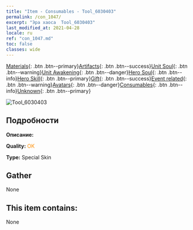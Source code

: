 ```yaml
---
title: "Item - Consumables - Tool_6030403"
permalink: /con_1047/
excerpt: "Эра хаоса  Tool_6030403"
last_modified_at: 2021-04-28
locale: ru
ref: "con_1047.md"
toc: false
classes: wide
---
```

 [Materials](/ItemsRU/){: .btn .btn--primary}[Artifacts](/ItemsRU/Artifacts/){: .btn .btn--success}[Unit Soul](/ItemsRU/UnitSoul/){: .btn .btn--warning}[Unit Awakening](/ItemsRU/UnitAwakening/){: .btn .btn--danger}[Hero Soul](/ItemsRU/HeroSoul/){: .btn .btn--info}[Hero Skill](/ItemsRU/HeroSkill/){: .btn .btn--primary}[Gift](/ItemsRU/Gift/){: .btn .btn--success}[Event related](/ItemsRU/Events/){: .btn .btn--warning}[Avatars](/ItemsRU/Avatars/){: .btn .btn--danger}[Consumables](/ItemsRU/Consumables/){: .btn .btn--info}[Unknown](/ItemsRU/Unknown/){: .btn .btn--primary}

 ![Tool_6030403](/images/h/h_Gem5.jpg)

## Подробности
 **Описание:** 

 **Quality:** <span style="color: #FF8C00">OK</span>

 **Type:** Special Skin

## Gather

  None

## This item contains:

  None

